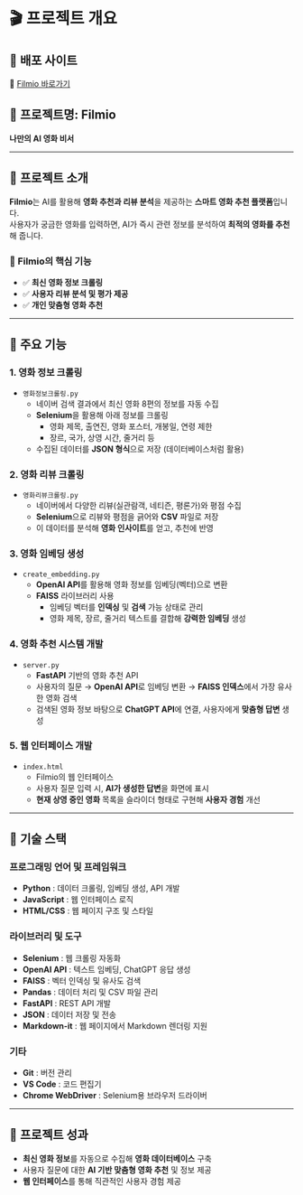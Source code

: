 # 🎬 프로젝트 개요

## 🚀 배포 사이트  
🔗 [Filmio 바로가기](https://sin-yejun.github.io/movie-recommendation)

## 🎥 프로젝트명: **Filmio**  
**나만의 AI 영화 비서**  

---

## 📌 프로젝트 소개  

**Filmio**는 AI를 활용해 **영화 추천과 리뷰 분석**을 제공하는 **스마트 영화 추천 플랫폼**입니다.  
사용자가 궁금한 영화를 입력하면, AI가 즉시 관련 정보를 분석하여 **최적의 영화를 추천**해 줍니다.  

### 📍 Filmio의 핵심 기능  
- ✅ **최신 영화 정보 크롤링**  
- ✅ **사용자 리뷰 분석 및 평가 제공**  
- ✅ **개인 맞춤형 영화 추천**  

---

## 🍿 주요 기능

### 1. 영화 정보 크롤링
- `영화정보크롤링.py`  
  - 네이버 검색 결과에서 최신 영화 8편의 정보를 자동 수집  
  - **Selenium**을 활용해 아래 정보를 크롤링  
    - 영화 제목, 출연진, 영화 포스터, 개봉일, 연령 제한  
    - 장르, 국가, 상영 시간, 줄거리 등  
  - 수집된 데이터를 **JSON 형식**으로 저장 (데이터베이스처럼 활용)

### 2. 영화 리뷰 크롤링
- `영화리뷰크롤링.py`  
  - 네이버에서 다양한 리뷰(실관람객, 네티즌, 평론가)와 평점 수집  
  - **Selenium**으로 리뷰와 평점을 긁어와 **CSV** 파일로 저장  
  - 이 데이터를 분석해 **영화 인사이트**를 얻고, 추천에 반영

### 3. 영화 임베딩 생성
- `create_embedding.py`  
  - **OpenAI API**를 활용해 영화 정보를 임베딩(벡터)으로 변환  
  - **FAISS** 라이브러리 사용  
    - 임베딩 벡터를 **인덱싱** 및 **검색** 가능 상태로 관리  
    - 영화 제목, 장르, 줄거리 텍스트를 결합해 **강력한 임베딩** 생성

### 4. 영화 추천 시스템 개발
- `server.py`  
  - **FastAPI** 기반의 영화 추천 API  
  - 사용자의 질문 → **OpenAI API**로 임베딩 변환 → **FAISS 인덱스**에서 가장 유사한 영화 검색  
  - 검색된 영화 정보 바탕으로 **ChatGPT API**에 연결, 사용자에게 **맞춤형 답변** 생성

### 5. 웹 인터페이스 개발
- `index.html`  
  - Filmio의 웹 인터페이스  
  - 사용자 질문 입력 시, **AI가 생성한 답변**을 화면에 표시  
  - **현재 상영 중인 영화** 목록을 슬라이더 형태로 구현해 **사용자 경험** 개선

---

## 🔧 기술 스택

### 프로그래밍 언어 및 프레임워크
- **Python** : 데이터 크롤링, 임베딩 생성, API 개발
- **JavaScript** : 웹 인터페이스 로직
- **HTML/CSS** : 웹 페이지 구조 및 스타일

### 라이브러리 및 도구
- **Selenium** : 웹 크롤링 자동화
- **OpenAI API** : 텍스트 임베딩, ChatGPT 응답 생성
- **FAISS** : 벡터 인덱싱 및 유사도 검색
- **Pandas** : 데이터 처리 및 CSV 파일 관리
- **FastAPI** : REST API 개발
- **JSON** : 데이터 저장 및 전송
- **Markdown-it** : 웹 페이지에서 Markdown 렌더링 지원

### 기타
- **Git** : 버전 관리
- **VS Code** : 코드 편집기
- **Chrome WebDriver** : Selenium용 브라우저 드라이버

---

## 🚀 프로젝트 성과
- **최신 영화 정보**를 자동으로 수집해 **영화 데이터베이스** 구축
- 사용자 질문에 대한 **AI 기반 맞춤형 영화 추천** 및 정보 제공
- **웹 인터페이스**를 통해 직관적인 사용자 경험 제공 
